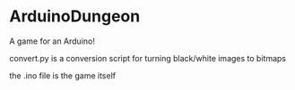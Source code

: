 # ArduinoDungeon

A game for an Arduino!

convert.py is a conversion script for turning black/white images to bitmaps

the .ino file is the game itself
